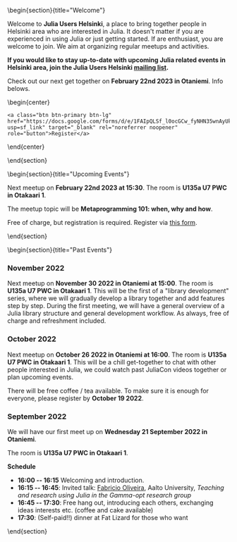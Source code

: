 <!-- =============================
     ABOUT
    ============================== -->

\begin{section}{title="Welcome"}

Welcome to **Julia Users Helsinki**, a place to bring together people in Helsinki area who are interested in Julia. It doesn't matter if you are experienced in using Julia or just getting started. If are enthusiast, you are welcome to join. We aim at organizing regular meetups and activities.

**If you would like to stay up-to-date with upcoming Julia related events in Helsinki area, join the Julia Users Helsinki [mailing list](https://groups.google.com/g/julia-users-helsinki).**

Check out our next get together on **February 22nd 2023 in Otaniemi**. Info belows.

\begin{center}
~~~
<a class="btn btn-primary btn-lg" href="https://docs.google.com/forms/d/e/1FAIpQLSf_l0ocGCw_fyNHN35wnAyUk7Vq7U9GtRcws7x386sgQ1jokA/viewform?usp=sf_link" target="_blank" rel="noreferrer noopener" role="button">Register</a>
~~~

\end{center}

\end{section}


\begin{section}{title="Upcoming Events"}

Next meetup on **February 22nd 2023 at 15:30**. The room is **U135a U7 PWC in Otakaari 1**.

The meetup topic will be **Metaprogramming 101: when, why and how**.

Free of charge, but registration is required. Register via [this form](https://docs.google.com/forms/d/e/1FAIpQLSf_l0ocGCw_fyNHN35wnAyUk7Vq7U9GtRcws7x386sgQ1jokA/viewform?usp=sf_link).



\end{section}

\begin{section}{title="Past Events"}

### November 2022

Next meetup on **November 30 2022 in Otaniemi at 15:00**. The room is **U135a U7 PWC in Otakaari 1**. 
This will be the first of a "library development" series, where we will gradually develop a library together and add features step by step.
During the first meeting, we will have a general overview of a Julia library structure and general development workflow. 
As always, free of charge and refreshment included.


### October 2022

Next meetup on **October 26 2022 in Otaniemi at 16:00**. The room is **U135a U7 PWC in Otakaari 1**. This will be a chill get-together to chat with other people interested in Julia, we could watch past JuliaCon videos together or plan upcoming events.

There will be free coffee / tea available. To make sure it is enough for everyone, please register by **October 19 2022**.

### September 2022

We will have our first meet up on **Wednesday 21 September 2022 in Otaniemi**. 

The room is **U135a U7 PWC in Otakaari 1**.

**Schedule**

- **16:00 -- 16:15** Welcoming and introduction.
- **16:15 -- 16:45**: Invited talk: [Fabricio Oliveira](https://www.aalto.fi/fi/ihmiset/fabricio-oliveira), Aalto University, *Teaching and research using Julia in the Gamma-opt research group*
- **16:45 -- 17:30**: Free hang out, introducing each others, exchanging ideas interests etc. (coffee and cake available)
- **17:30**: (Self-paid!!) dinner at Fat Lizard for those who want

\end{section}
